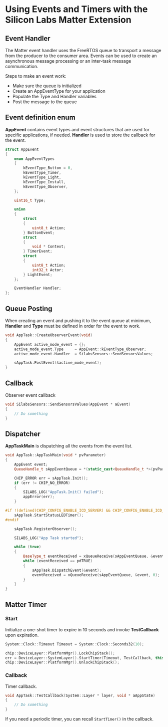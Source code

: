 
# Using Events and Timers with the Silicon Labs Matter Extension

## Event Handler

The Matter event handler uses the FreeRTOS queue to transport a message from the producer to the consumer area. Events can be used to create an asynchronous message processing or an inter-task message communication.

Steps to make an event work:

- Make sure the queue is initialized
- Create an AppEventType for your application
- Populate the Type and Handler variables
- Post the message to the queue

## Event definition enum

**AppEvent** contains event types and event structures that are used for specific applications, if needed. **Handler** is used to store the callback for the event.

```C++
struct AppEvent
{
    enum AppEventTypes
    {
        kEventType_Button = 0,
        kEventType_Timer,
        kEventType_Light,
        kEventType_Install,
        kEventType_Observer,
    };

    uint16_t Type;

    union
    {
        struct
        {
            uint8_t Action;
        } ButtonEvent;
        struct
        {
            void * Context;
        } TimerEvent;
        struct
        {
            uint8_t Action;
            int32_t Actor;
        } LightEvent;
    };

    EventHandler Handler;
};
```

## Queue Posting

When creating an event and pushing it to the event queue at minimum, **Handler** and **Type** must be defined in order for the event to work.

```C++
void AppTask::CreateObserverEvent(void)
{
    AppEvent active_mode_event = {};
    active_mode_event.Type     = AppEvent::kEventType_Observer;
    active_mode_event.Handler  = SilabsSensors::SendSensorsValues;

    sAppTask.PostEvent(&active_mode_event);
}
```

## Callback

Observer event callback

```C++
void SilabsSensors::SendSensorsValues(AppEvent * aEvent)
{
    // Do something
}
```

## Dispatcher

**AppTaskMain** is dispatching all the events from the event list.

```C++
void AppTask::AppTaskMain(void * pvParameter)
{
    AppEvent event;
    QueueHandle_t sAppEventQueue = *(static_cast<QueueHandle_t *>(pvParameter));

    CHIP_ERROR err = sAppTask.Init();
    if (err != CHIP_NO_ERROR)
    {
        SILABS_LOG("AppTask.Init() failed");
        appError(err);
    }

#if !(defined(CHIP_CONFIG_ENABLE_ICD_SERVER) && CHIP_CONFIG_ENABLE_ICD_SERVER)
    sAppTask.StartStatusLEDTimer();
#endif

    sAppTask.RegisterObserver();

    SILABS_LOG("App Task started");

    while (true)
    {
        BaseType_t eventReceived = xQueueReceive(sAppEventQueue, &event, portMAX_DELAY);
        while (eventReceived == pdTRUE)
        {
            sAppTask.DispatchEvent(&event);
            eventReceived = xQueueReceive(sAppEventQueue, &event, 0);
        }
    }
}
```

## Matter Timer

### Start

Initialize a one-shot timer to expire in 10 seconds and invoke **TestCallback** upon expiration.

```C++
System::Clock::Timeout Timeout = System::Clock::Seconds32(10);

chip::DeviceLayer::PlatformMgr().LockChipStack();
err = DeviceLayer::SystemLayer().StartTimer(Timeout, TestCallback, this);
chip::DeviceLayer::PlatformMgr().UnlockChipStack();
```

### Callback

Timer callback.

```C++
void AppTask::TestCallback(System::Layer * layer, void * aAppState)
{
	// Do something
}
```

If you need a periodic timer, you can recall `StartTimer()` in the callback.
